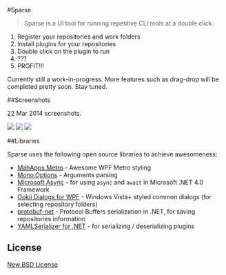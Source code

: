 #Sparse
> Sparse is a UI tool for running repetitive CLI tools at a double click.

1. Register your repositories and work folders
2. Install plugins for your repositories
3. Double click on the plugin to run
4. ???
5. PROFIT!!!

Currently still a work-in-progress. More features such as  drag-drop will be completed pretty soon. Stay tuned.

##Screenshots

22 Mar 2014 screenshots.

![](http://i.imgur.com/Da0nR1Y.png)
![](http://i.imgur.com/FtK90n9.png)
![](http://i.imgur.com/k29sZav.png)

##Libraries

Sparse uses the following open source libraries to achieve awesomeness:

- [MahApps.Metro](https://github.com/MahApps/MahApps.Metro) - Awesome WPF Metro styling
- [Mono.Options](http://www.nuget.org/packages/Mono.Options) - Arguments parsing
- [Microsoft Async](https://www.nuget.org/packages/Microsoft.Bcl.Async) - for using `async` and `await` in Microsoft .NET 4.0 Framework
- [Ookii Dialogs for WPF](http://www.ookii.org/software/dialogs/) - Windows Vista+ styled common dialogs (for selecting repository folders)
- [protobuf-net](http://code.google.com/p/protobuf-net/) - Protocol Buffers serialization in .NET, for saving repositories information
- [YAMLSerializer for .NET](http://yamlserializer.codeplex.com/) - for serializing / deserializing plugins

## License

[New BSD License](http://opensource.org/licenses/BSD-3-Clause)